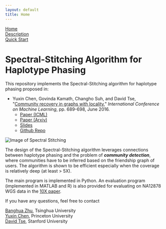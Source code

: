 ```yaml
---
layout: default
title: Home
---
```

[Home](https://chenyx04.github.io/Spectral-Stitching/)  
[Description](https://chenyx04.github.io/Spectral-Stitching/Description)  
[Quick Start](https://chenyx04.github.io/Spectral-Stitching/users_guide)

# Spectral-Stitching Algorithm for Haplotype Phasing


This repository implements the Spectral-Stitching algorithm for haplotype phasing proposed in:

* Yuxin Chen, Govinda Kamath, Changho Suh, and David Tse,  "[Community recovery in graphs with locality](http://proceedings.mlr.press/v48/chena16.html)," *International Conference on Machine Learning*, pp. 689-698, June 2016.
  * [Paper (ICML)](http://www.princeton.edu/~yc5/publications/Locality_ICML.pdf)
  * [Paper (Arxiv)](https://arxiv.org/abs/1602.03828)
  * [Slides](http://www.princeton.edu/~yc5/slides/Locality_ICML_slides.pdf)  
  * [Github Repo](https://github.com/chenyx04/Spectral-Stitching)

![Image of Spectral Stitching](https://github.com/chenyx04/Spectral-Stitching/blob/gh-pages/spectral_stitch_stage12.png)


The design of the Spectral-Stitching algorithm leverages connections between haplotype phasing and the problem of **_community detection_**, where communities have to be inferred based on the friendship graph of users. The algorithm is shown to be efficient especially when the coverage is relatively deep (at least > 5X). 

The main program is implemented in Python. An evaluation program (implemented in MATLAB and R) is also provided for evaluating on NA12878 WGS data in the [10X paper](https://www.ncbi.nlm.nih.gov/pmc/articles/PMC4786454/).

If you have any questions, feel free to contact 

[Banghua Zhu](mailto:13aeon.v01d@gmail.com), Tsinghua University   
[Yuxin Chen](mailto:yuxin.chen@princeton.edu), Princeton University  
[David Tse](mailto:dntse@stanford.edu), Stanford University








